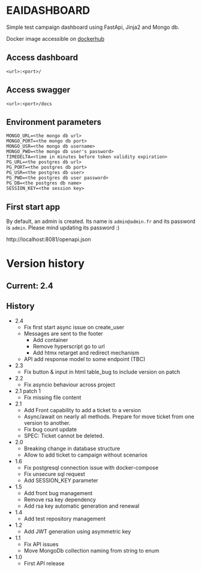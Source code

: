 # EAIDASHBOARD

Simple test campaign dashboard using FastApi, Jinja2 and Mongo db. 

Docker image accessible on [dockerhub](https://hub.docker.com/r/hiddengob/eaidashboard)

## Access dashboard

`<url>:<port>/`

## Access swagger

`<url>:<port>/docs`

## Environment parameters

```text
MONGO_URL=<the mongo db url>
MONGO_PORT=<the mongo db port>
MONGO_USR=<the mongo db username>
MONGO_PWD=<the mongo db user's password>
TIMEDELTA=<time in minutes before token validity expiration>
PG_URL=<the postgres db url>
PG_PORT=<the postgres db port>
PG_USR=<the postgres db user>
PG_PWD=<the postgres db user password>
PG_DB=<the postgres db name>
SESSION_KEY=<the session key>
```

## First start app

By default, an admin is created. Its name is `admin@admin.fr` and its password is `admin`. Please mind updating its password :)

http://localhost:8081/openapi.json

# Version history

## Current: 2.4

## History
- 2.4
  - Fix first start async issue on create_user
  - Messages are sent to the footer
    - Add container
    - Remove hyperscript go to url
    - Add htmx retarget and redirect mechanism
  - API add response model to some endpoint (TBC)
- 2.3
  - Fix button & input in html table_bug to include version on patch
- 2.2
  - Fix asyncio behaviour across project
- 2.1 patch 1
  - Fix missing file content
- 2.1
  - Add Front capability to add a ticket to a version
  - Async/await on nearly all methods. Prepare for move ticket from one version to another.
  - Fix bug count update
  - SPEC: Ticket cannot be deleted.
- 2.0
  - Breaking change in database structure
  - Allow to add ticket to campaign without scenarios
- 1.6
  - Fix postgresql connection issue with docker-compose
  - Fix unsecure sql request
  - Add SESSION_KEY parameter
- 1.5
  - Add front bug management
  - Remove rsa key dependency
  - Add rsa key automatic generation and renewal
- 1.4
  - Add test repository management
- 1.2
  - Add JWT generation using asymmetric key
- 1.1
  - Fix API issues
  - Move MongoDb collection naming from string to enum
- 1.0
  - First API release